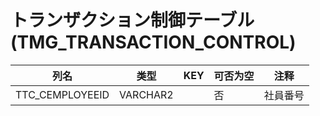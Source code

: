 # トランザクション制御テーブル(TMG_TRANSACTION_CONTROL)
| 列名   | 类型   | KEY  | 可否为空 | 注释   |
| ---- | ---- | ---- | ---- | ---- |
|TTC_CEMPLOYEEID|VARCHAR2||否|社員番号|
